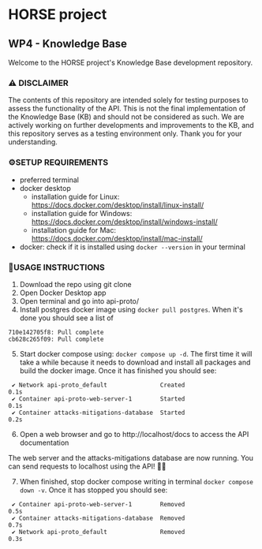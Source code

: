 # HORSE project 

## WP4 - Knowledge Base
Welcome to the HORSE project's Knowledge Base development repository.

### ⚠️ DISCLAIMER
The contents of this repository are intended solely for testing purposes to assess the functionality of the API. This is not the final implementation of the Knowledge Base (KB) and should not be considered as such. We are actively working on further developments and improvements to the KB, and this repository serves as a testing environment only. Thank you for your understanding.

### ⚙️SETUP REQUIREMENTS
- preferred terminal 
- docker desktop
    - installation guide for Linux: https://docs.docker.com/desktop/install/linux-install/
    - installation guide for Windows: https://docs.docker.com/desktop/install/windows-install/
    - installation guide for Mac: https://docs.docker.com/desktop/install/mac-install/
- docker: check if it is installed using ```docker --version``` in your terminal

### 📄USAGE INSTRUCTIONS
1. Download the repo using git clone 
2. Open Docker Desktop app
3. Open terminal and go into api-proto/
4. Install postgres docker image using `docker pull postgres`. When it's done you should see a list of 
```
710e142705f8: Pull complete
cb628c265f09: Pull complete
```
5. Start docker compose using: `docker compose up -d`. The first time it will take a while because it needs to download and install all packages and build the docker image. Once it has finished you should see: 
```
 ✔ Network api-proto_default               Created                       0.1s 
 ✔ Container api-proto-web-server-1        Started                       0.1s 
 ✔ Container attacks-mitigations-database  Started                       0.2s 
```
6. Open a web browser and go to http://localhost/docs to access the API documentation


The web server and the attacks-mitigations database are now running. You can send requests to localhost using the API! 🚀🚀

7. When finished, stop docker compose writing in terminal `docker compose down -v`. Once it has stopped you should see: 
```
 ✔ Container api-proto-web-server-1        Removed                       0.5s 
 ✔ Container attacks-mitigations-database  Removed                       0.7s
 ✔ Network api-proto_default               Removed                       0.3s 
```